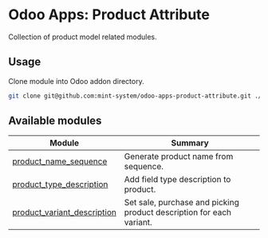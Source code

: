 # Odoo Apps: Product Attribute

Collection of product model related modules.

## Usage

Clone module into Odoo addon directory.

```bash
git clone git@github.com:mint-system/odoo-apps-product-attribute.git ./addons/product_attribute
```

## Available modules

| Module | Summary |
| --- | --- |
| [product_name_sequence](product_name_sequence) |         Generate product name from sequence. |
| [product_type_description](product_type_description) |         Add field type description to product. |
| [product_variant_description](product_variant_description) |         Set sale, purchase and picking product description for each variant. |
